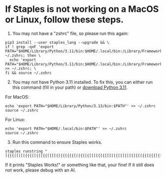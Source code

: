 # If Staples is not working on a MacOS or Linux, follow these steps.
1. You may not have a "zshrc" file, so please run this again:
```
pip3 install --user staples_lang --upgrade && \
if ! grep -qxF 'export PATH="$HOME/Library/Python/3.11/bin:$HOME/.local/bin:/Library/Frameworks/Python.framework/Versions/3.11/bin:/usr/local/bin:/opt/homebrew/bin:/usr/bin:$PATH"' ~/.zshrc; then \
  echo 'export PATH="$HOME/Library/Python/3.11/bin:$HOME/.local/bin:/Library/Frameworks/Python.framework/Versions/3.11/bin:/usr/local/bin:/opt/homebrew/bin:/usr/bin:$PATH"' >> ~/.zshrc; \
fi && source ~/.zshrc
```
2. You may not have Python 3.11 installed. To fix this, you can either run this command (fill in your path) or [download Python 3.11](https://www.python.org/downloads/release/python-3111/).

For MacOS:
```
echo 'export PATH="$HOME/Library/Python/3.13/bin:$PATH"' >> ~/.zshrc
source ~/.zshrc
```
For Linux:
```
echo 'export PATH="$HOME/.local/bin:$PATH"' >> ~/.zshrc
source ~/.zshrc
```
3. Run this command to ensure Staples works.
```
staples runstring "[{{{[[[[[{{{[[{[[{{[{[[{[{{[{{{[[{{{[{[[[[{[{[[[[[{[[[{[[{[{[[{{[{{{[{[[[{{[[[[{[{{{[[[[[{{[{{[[[{{[[{[{[{{{[[{{[[{[[[[[[{[{[{{{[{{[{{{{[{{{[[{[[{{[{[{{[{{{[[{{[[{[[[[{[[{[[[{[[[{[{[[{}]]}]}]]]}]]]}]]}]]]]}]]}}]]}}}]}}]}]}}]]}]]}}}]}}}}]}}]}}}]}]}]]]]]]}]]}}]]}}}]}]}]]}}]]]}}]}}]]]]]}}}]}]]]]}}]]]}]}}}]}}]]}]}]]}]]]}]]]]]}]}]]]]}]}}}]]}}}]}}]}]]}]}}]]}]]}}}]]]]]}}}]"
```
If it prints "Staples Works!" or something like that, your fine! If it still does not work, please debug with an AI.
